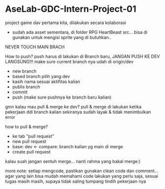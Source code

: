 # AseLab-GDC-Intern-Project-01
project game dav pertama kita, dilakukan secara kolaborasi 

- sudah ada asset sementara, di folder RPG HeartBeast src... bisa di gunakan untuk mengisi sprite yang di butuhkan..

NEVER TOUCH MAIN BRACH

How to push?
push harus di lakukan di Branch baru, JANGAN PUSH KE DEV LANGSUNG!!!
make sure current branch nya udah di origin/dev
- new branch
- based branch pilih yang dev
- kasih nama sesuai aktifitas kalian
- publis branch
- commit
- push (make sure pushnya ke branch baru kalian)


gmn kalau mau pull & merge ke dev?
pull & merge di lakukan ketika pekerjaan ddi branch kalian sekiranya sudah layak & tidak menimbulkan error

how to pull & merge?
- ke tab "pull request"
- new pull request
- base: dev <- compare: branch kalian yg main di merge
- create pull request

kalau suah jangan sentuh merge... nanti rahma yang bakal  merge:)


more note:
setiap mengcode, pastikan gunakan clean code dan comment... agar yang lain bisa mudah  memahami code
lakukan yang perlu saja, sesuai tugas masih masih, supaya tidak saling tumpang tindih pekerjaan nya

